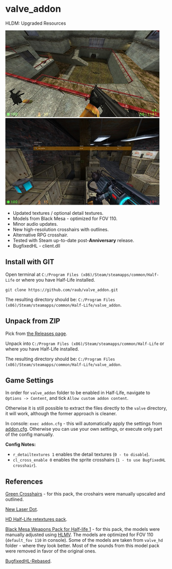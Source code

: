 # valve_addon

HLDM: Upgraded Resources

[![screenshot-1](/thumbnail-1.jpg)](/screenshot-1.jpg)
[![screenshot-2](/thumbnail-2.jpg)](/screenshot-2.jpg)

* Updated textures / optional detail textures.
* Models from Black Mesa - optimized for FOV 110.
* Minor audio updates.
* New high-resolution crosshairs with outlines.
* Alternative RPG crosshair.
* Tested with Steam up-to-date post-**Anniversary** release.
* BugfixedHL - client.dll


## Install with GIT

Open terminal at `C:/Program Files (x86)/Steam/steamapps/common/Half-Life` or where
you have Half-Life installed.

```console
git clone https://github.com/raub/valve_addon.git
```

The resulting directory should be: `C:/Program Files (x86)/Steam/steamapps/common/Half-Life/valve_addon`.


## Unpack from ZIP

Pick from [the Releases page](https://github.com/raub/valve_addon/releases).

Unpack into `C:/Program Files (x86)/Steam/steamapps/common/Half-Life` or where
you have Half-Life installed.

The resulting directory should be: `C:/Program Files (x86)/Steam/steamapps/common/Half-Life/valve_addon`.


## Game Settings

In order for `valve_addon` folder to be enabled in Half-Life,
navigate to `Options -> Content`, and tick `Allow custom addon content`.

Otherwise it is still possible to extract the files directly to the `valve` directory,
it will work, although the former approach is cleaner.

In console: `exec addon.cfg` - this will automatically apply the settings from [addon.cfg](/addon.cfg).
Otherwise you can use your own settings, or execute only part of the config manually.

**Config Notes:**
* `r_detailtextures 1` enables the detail textures (`0 - to disable`).
* `cl_cross_enable 0` enables the sprite crosshairs (`1 - to use BugfixedHL crosshair`).


## References

[Green Crosshairs](https://gamebanana.com/mods/309097) - for this pack, the croshairs
were manually upscaled and outlined.

[New Laser Dot](https://gamebanana.com/mods/11526).

[HD Half-Life retextures pack](https://gamebanana.com/mods/6738).

[Black Mesa Weapons Pack for Half-life 1](https://www.moddb.com/mods/black-mesa-weapons-pack-for-half-life-1) - for
this pack, the models were manually adjusted using
[HLMV](https://www.moddb.com/games/half-life/downloads/half-life-model-viewer-210).
The models are optimized for FOV 110 (`default_fov 110` in console).
Some of the models are taken from `valve_hd` folder - where they look better.
Most of the sounds from this model pack were removed in favor of the original ones.

[BugfixedHL-Rebased](https://github.com/tmp64/BugfixedHL-Rebased).
